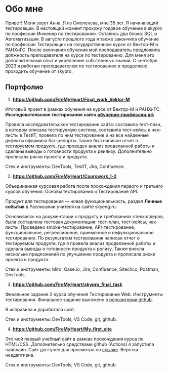 # Обо мне

Привет! Меня зовут Анна. Я из Смоленска, мне 35 лет. Я начинающий тестировщик. В настоящий момент прохожу годовое обучение в skypro по профессии Инженер по тестированию. Остались два блока: SQL и Автоматизация. В августе прошлого года я также закончила обучение по профессии Тестировщик на государственном курсе от Вектор-М и РАНХиГС. После окончания обучения мой преподаватель предложила должность преподавателя на курсе по тестированию. Для меня это дополнительный опыт и укрепление собственных знаний. С сентября 2023 я работаю преподавателем по тестированию и продолжаю проходить обучение от skypro.

## Портфолио

1. **https://github.com/FireMyHeart/Final_work_Vektor-M**

  Итоговый проект в рамках обучения на курсе от Вектор-М и РАНХиГС. **Исследовательское тестирование сайта [обучение-профессии.рф](http://xn----9sbmabpda3bhglnqavz9b.xn--p1ai/)**

  Провела исследовательское тестирование сайта: составила тест-план, в котором описала тестируемую систему, составила тест-кейсы и чек-листы в TestIT, провела по ним тестирование и на все найденные дефекты оформила баг-репорты. Также был написан отчет о тестируемом продукте, где проведен анализ проделанной работы и сделаны выводы о готовности продукта к реилизу. Дополнительно прописала риски проекта и продукта.
  
  Стек и инструменты: DevTools, TestIT, Jira, Confluence.
   
2. **https://github.com/FireMyHeart/Courswork_1-2**

  Объединенная курсовая работа после прохождения первого и третьего курсов обучения: Основы тестирования и Тестирование API.

  Продукт для тестирования 	— новая функциональность, раздел **Личные события** в Расписании учителя на сайте skyeng.ru.

  Основываясь на документации к продукту и требованиях стекхолдеров, была составлена тестовая документация: тест-план, тест-кейсы, чек-листы. Проведено smoke-тестирование, API-тестирование, функциональное, регрессионное, приемочное и нефункциональное тестирование. По результатам тестирования написан отчет о тестируемом продукте, где я провела анализ проделанной работы и сделала выводы о готовности продукта к релизу. Также внесла несколько предложений по улучшению продукта и прописала риски проекта и продукта.

  Стек и инструменты: Miro, Qase.io, Jira, Confluence, Sitechco, Postman, DevTools.

3. **https://github.com/FireMyHeart/skypro_final_task**

  Финальное задание 2 курса обучения Тестирование Web. Инструменты тестирования. Финальное задание выложено в [репозитории github](https://github.com/KateNikonova/skypro_final_task).

  Я исправила и доработала сайт.

  Стек и инструменты: DevTools, VS Code, git, github.

4. **https://github.com/FireMyHeart/My_first_site**

  Это мой первый учебный сайт в рамках прохождения курса по HTML/CSS. Дополнительно средствами github (Actions) я запустила пайплайн. Сайт доступен для просмотра по [ссылке](https://firemyheart.github.io/My_first_site/). Верстка неадаптивна.
  
  Стек и инструменты: DevTools, VS Code, git, github.
